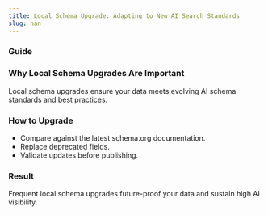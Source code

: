```yaml
---
title: Local Schema Upgrade: Adapting to New AI Search Standards
slug: nan
---
```


### Guide
### Why Local Schema Upgrades Are Important
Local schema upgrades ensure your data meets evolving AI schema standards and best practices.

### How to Upgrade
- Compare against the latest schema.org documentation.
- Replace deprecated fields.
- Validate updates before publishing.

### Result
Frequent local schema upgrades future-proof your data and sustain high AI visibility.